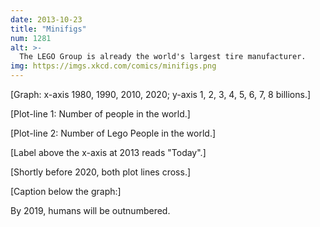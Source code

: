 ```yaml
---
date: 2013-10-23
title: "Minifigs"
num: 1281
alt: >-
  The LEGO Group is already the world's largest tire manufacturer.
img: https://imgs.xkcd.com/comics/minifigs.png
---
```

[Graph: x-axis 1980, 1990, 2010, 2020; y-axis 1, 2, 3, 4, 5, 6, 7, 8 billions.]

[Plot-line 1: Number of people in the world.]

[Plot-line 2: Number of Lego People in the world.]

[Label above the x-axis at 2013 reads "Today".]

[Shortly before 2020, both plot lines cross.]

[Caption below the graph:]

By 2019, humans will be outnumbered.